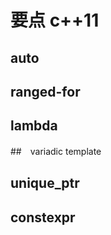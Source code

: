 # 要点 c++11

## auto

## ranged-for

## lambda

##　variadic template

## unique_ptr

## constexpr



